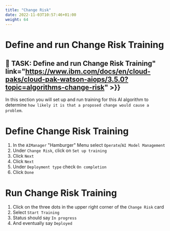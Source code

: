 ```yaml
---
title: "Change Risk"
date: 2022-11-03T10:57:46+01:00
weight: 64
---
```


# Define and run Change Risk Training


## 🚀 TASK: Define and run Change Risk Training" link="https://www.ibm.com/docs/en/cloud-paks/cloud-pak-watson-aiops/3.5.0?topic=algorithms-change-risk" >}}



In this section you will set up and run training for this AI algorithm to determine `how likely it is that a proposed change would cause a problem`.



<Accordion>
<AccordionItem title="Need Help?">




# Define Change Risk Training


1. In the `AIManager` "Hamburger" Menu select `Operate`/`AI Model Management`
1. Under `Change Risk`, click on `Set up training`
1. Click `Next`
1. Click `Next`
1. Under `Deployment type` check `On completion`
1. Click `Done`



# Run Change Risk Training
1. Click on the three dots in the upper right corner of the `Change Risk` card
1. Select `Start Training`
1. Status should say `In progress`
1. And eventually say `Deployed`


</AccordionItem>
</Accordion>
